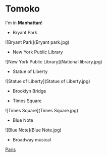 # Tomoko

I'm in **Manhattan**!

- Bryant Park

![Bryant Park](Bryant park.jpg)

- New York Public Library

![New York Public Library](National library.jpg)

- Statue  of Liberty

![Statue of Liberty](Statue of Liberty.jpg)

- Brooklyn Bridge

- Times Square

![Times Square](Times Square.jpg)

- Blue Note

![Blue Note](Blue Note.jpg)

- Broadway musical


[Paris](france.html)
